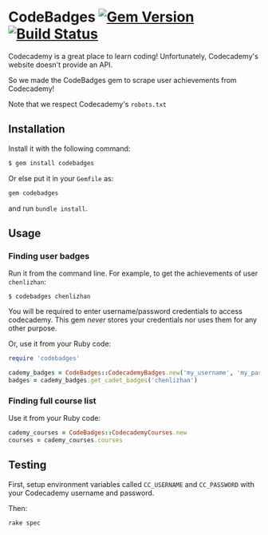 # CodeBadges [![Gem Version](https://badge.fury.io/rb/codebadges.svg)](https://badge.fury.io/rb/codebadges)[![Build Status](https://travis-ci.org/ISS-SOA/Codecademy-Ruby.svg?branch=develop)](https://travis-ci.org/ISS-SOA/Codecademy-Ruby)

Codecademy is a great place to learn coding! Unfortunately, Codecademy's website
doesn't provide an API.

So we made the CodeBadges gem to scrape user achievements from Codecademy!

Note that we respect Codecademy's `robots.txt`

## Installation

Install it with the following command:
```sh
$ gem install codebadges
```

Or else put it in your `Gemfile` as:
```ruby
gem codebadges
```
and run `bundle install`.

## Usage

### Finding user badges
Run it from the command line. For example, to get the achievements of user `chenlizhan`:
```
$ codebadges chenlizhan
```

You will be required to enter username/password credentials to access codecademy. This gem *never* stores your credentials nor uses them for any other purpose.

Or, use it from your Ruby code:
````ruby
require 'codebadges'

cademy_badges = CodeBadges::CodecademyBadges.new('my_username', 'my_password')
badges = cademy_badges.get_cadet_badges('chenlizhan')
````

### Finding full course list
Use it from your Ruby code:
```ruby
cademy_courses = CodeBadges::CodecademyCourses.new
courses = cademy_courses.courses
```

## Testing

First, setup environment variables called `CC_USERNAME` and `CC_PASSWORD` with your Codecademy username and password.

Then:
```
rake spec
```
